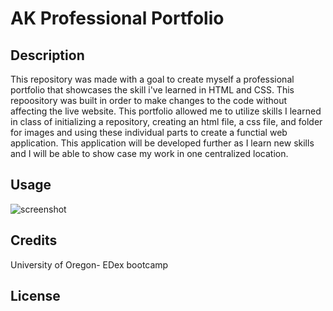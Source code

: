 # AK Professional Portfolio

## Description

This repository was made with a goal to create myself a professional portfolio that showcases the skill i've learned in HTML and CSS. This repoository was built in order to make changes to the code without affecting the live website. This portfolio allowed me to utilize skills I learned in class of initializing a repository, creating an html file, a css file, and folder for images and using these individual parts to create a functial web application. This application will be developed further as I learn new skills and I will be able to show case my work in one centralized location.


## Usage

![screenshot]()
    


## Credits

University of Oregon- EDex bootcamp

## License